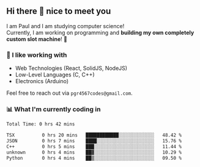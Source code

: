 ## Hi there 👋 nice to meet you

I am Paul and I am studying computer science!  
Currently, I am working on programming and **building my own completely custom slot machine**! 🎰

### 🔭 I like working with
- Web Technologies (React, SolidJS, NodeJS)
- Low-Level Languages (C, C++)
- Electronics (Arduino)

Feel free to reach out via `pgr4567codes@gmail.com`.

### 📊 What I'm currently coding in
<!--START_SECTION:waka-->

```txt
Total Time: 0 hrs 42 mins

TSX          0 hrs 20 mins   ████████████░░░░░░░░░░░░░   48.42 %
JSON         0 hrs 7 mins    ████░░░░░░░░░░░░░░░░░░░░░   15.76 %
C++          0 hrs 5 mins    ███░░░░░░░░░░░░░░░░░░░░░░   11.44 %
unknown      0 hrs 4 mins    ██▓░░░░░░░░░░░░░░░░░░░░░░   10.29 %
Python       0 hrs 4 mins    ██▒░░░░░░░░░░░░░░░░░░░░░░   09.50 %
```

<!--END_SECTION:waka-->
